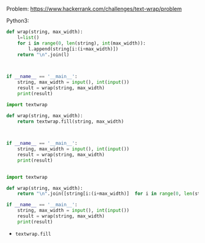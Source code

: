 Problem: https://www.hackerrank.com/challenges/text-wrap/problem

Python3:

```python
def wrap(string, max_width):
    l=list()
    for i in range(0, len(string), int(max_width)):
        l.append(string[i:(i+max_width)])
    return "\n".join(l)    

 

if __name__ == '__main__':
    string, max_width = input(), int(input())
    result = wrap(string, max_width)
    print(result)


```


```python
import textwrap

def wrap(string, max_width):
    return textwrap.fill(string, max_width)

 

if __name__ == '__main__':
    string, max_width = input(), int(input())
    result = wrap(string, max_width)
    print(result)
    
```


```python
import textwrap

def wrap(string, max_width):
    return "\n".join([string[i:(i+max_width)]  for i in range(0, len(string), max_width)])

if __name__ == '__main__':
    string, max_width = input(), int(input())
    result = wrap(string, max_width)
    print(result)

```


- ```textwrap.fill```

